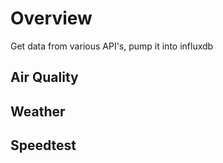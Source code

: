 # Overview
Get data from various API's, pump it into influxdb

## Air Quality

## Weather

## Speedtest